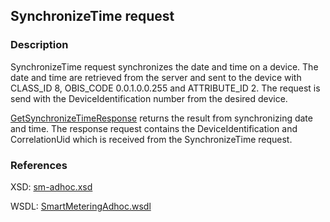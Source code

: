 ## SynchronizeTime request

### Description
SynchronizeTime request synchronizes the date and time on a device. The date and time are retrieved from the server and sent to the device with CLASS_ID 8, OBIS_CODE 0.0.1.0.0.255 and ATTRIBUTE_ID 2. The request is send with the DeviceIdentification number from the desired device.

[GetSynchronizeTimeResponse](./GetSynchronizeTimeResponse.md) returns the result from synchronizing date and time. The response request contains the DeviceIdentification and CorrelationUid which is received from the SynchronizeTime request.

### References

XSD: [sm-adhoc.xsd](https://github.com/OSGP/Platform/blob/development/osgp-adapter-ws-smartmetering/src/main/webapp/WEB-INF/wsdl/smartmetering/schemas/sm-adhoc.xsd)

WSDL: [SmartMeteringAdhoc.wsdl](https://github.com/OSGP/Platform/blob/development/osgp-adapter-ws-smartmetering/src/main/webapp/WEB-INF/wsdl/smartmetering/SmartMeteringAdhoc.wsdl)

